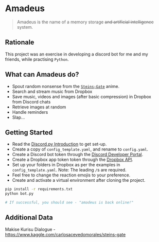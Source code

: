 # Amadeus

> Amadeus is the name of a memory storage ~~and artificial intelligence~~ system.


## Rationale
This project was an exercise in developing a discord bot for me and my friends,
while practising `Python`.


## What can Amadeus do?
- Spout random nonsense from the
[`Steins;Gate`](https://myanimelist.net/anime/9253/Steins_Gate) anime.
- Search and stream music from Dropbox
- Save music, videos and images (after basic compression) in Dropbox from Discord
chats
- Retrieve images at random
- Handle reminders
- Slap...


## Getting Started
- Read the [Discord.py Introduction](https://discordpy.readthedocs.io/en/stable/intro.html)
to get set-up.
- Create a copy of `config_template.yaml`, and rename to `config.yaml`.
- Create a Discord bot token through the
[Discord Developer Portal](https://discord.com/developers/docs/intro).
- Create a Dropbox app token token through the
[Dropbox API](https://www.dropbox.com/developers/reference/getting-started?_tk=guides_lp&_ad=guides2&_camp=get_started).
- Set up your folders in Dropbox as per the examples in `config_template.yaml`.
Note: The leading `/`s are required.
- Feel free to change the reaction emojis to your preference.
- Create and activate a virtual environment after cloning the project.

```bash
pip install -r requirements.txt
python bot.py

# If successful, you should see - "amadeus is back online!"
```

## Additional Data
Makise Kurisu Dialogue - https://www.kaggle.com/carlosacevedomorales/steins-gate
